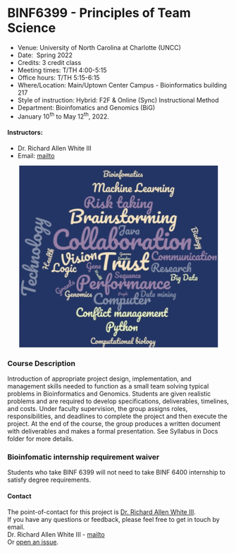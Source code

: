 # BINF6399 - Principles of Team Science 

- Venue: 	University of North Carolina at Charlotte (UNCC)
- Date: 	Spring 2022
- Credits: 3 credit class
- Meeting times: T/TH 4:00-5:15
- Office hours: T/TH 5:15-6:15
- Where/Location: Main/Uptown Center Campus - Bioinformatics building 217
- Style of instruction: Hybrid: F2F & Online (Sync) Instructional Method 
- Department: Bioinfomatics and Genomics (BiG)
- January 10<sup>th</sup> to May 12<sup>th</sup>, 2022. 

#### Instructors:	
- Dr. Richard Allen White III
- Email: [mailto](mailto:rwhit101@uncc.edu)

<p align="center"> 
<img src="image.jpg">
</p>

### Course Description
Introduction of appropriate project design, implementation, and management skills needed to function as a small team solving typical problems in Bioinformatics and Genomics. Students are given realistic problems and are required to develop specifications, deliverables, timelines, and costs. Under faculty supervision, the group assigns roles, responsibilities, and deadlines to complete the project and then execute the project. At the end of the course, the group produces a written document with deliverables and makes a formal presentation. See Syllabus in Docs folder for more details. 

### Bioinfomatic internship requirement waiver
Students who take BINF 6399 will not need to take BINF 6400 internship to satisfy degree requirements. 

#### Contact 
The point-of-contact for this project is [Dr. Richard Allen White III](https://github.com/raw-lab).<br />
If you have any questions or feedback, please feel free to get in touch by email.  <br />
Dr. Richard Allen White III - [mailto](mailto:rwhit101@uncc.edu) <br />
Or [open an issue](https://github.com/raw-lab/BINF6399/issues).

